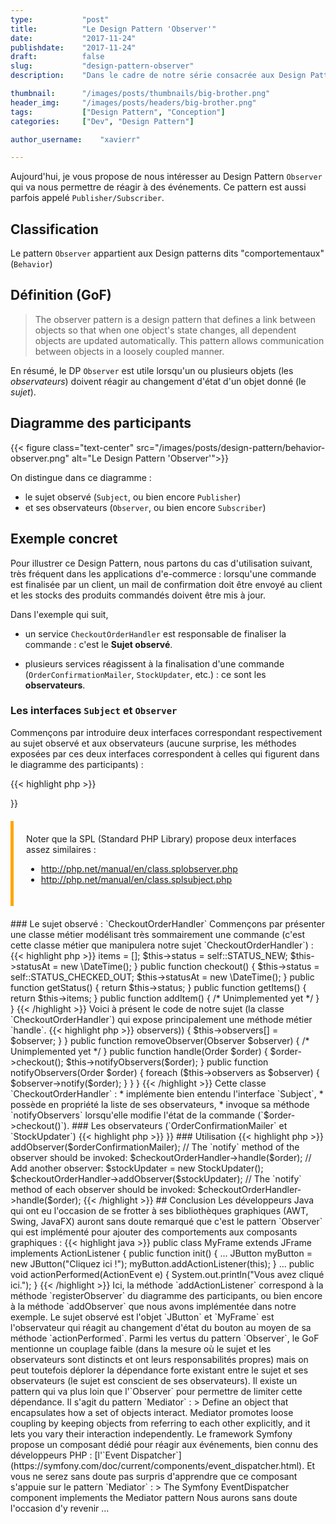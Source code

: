 ```yaml
---
type:           "post"
title:          "Le Design Pattern 'Observer'"
date:           "2017-11-24"
publishdate:    "2017-11-24"
draft:          false
slug:           "design-pattern-observer"
description:    "Dans le cadre de notre série consacrée aux Design Patterns, nous nous intéressons aujourd'hui au DP 'Observer'"

thumbnail:      "/images/posts/thumbnails/big-brother.png"
header_img:     "/images/posts/headers/big-brother.png"
tags:           ["Design Pattern", "Conception"]
categories:     ["Dev", "Design Pattern"]

author_username:    "xavierr"

---
```


Aujourd'hui, je vous propose de nous intéresser au Design Pattern `Observer` qui va nous permettre de réagir à des événements. Ce pattern est aussi parfois appelé `Publisher/Subscriber`.

<!--more-->

## Classification

Le pattern `Observer` appartient aux Design patterns dits "comportementaux" (`Behavior`)

## Définition (GoF)

> The observer pattern is a design pattern that defines a link between objects so that when one object's state changes, all dependent objects are updated automatically. This pattern allows communication between objects in a loosely coupled manner.

En résumé, le DP `Observer` est utile lorsqu'un ou plusieurs objets (les _observateurs_) doivent réagir au changement d'état d'un objet donné (le _sujet_).

## Diagramme des participants

<p class="text-center">
    {{< figure class="text-center" src="/images/posts/design-pattern/behavior-observer.png" alt="Le Design Pattern 'Observer'">}}
</p>

On distingue dans ce diagramme :

* le sujet observé (`Subject`, ou bien encore `Publisher`) 
* et ses observateurs (`Observer`, ou bien encore `Subscriber`)

## Exemple concret

Pour illustrer ce Design Pattern, nous partons du cas d'utilisation suivant, très fréquent dans les applications d'e-commerce : lorsqu'une commande est finalisée par un client, un mail de confirmation doit être envoyé au client et les stocks des produits commandés doivent être mis à jour.

Dans l'exemple qui suit,

* un service `CheckoutOrderHandler` est responsable de finaliser la commande : c'est le **Sujet observé**.

* plusieurs services réagissent à la finalisation d'une commande (`OrderConfirmationMailer`, `StockUpdater`, etc.) : ce sont les **observateurs**.

### Les interfaces `Subject` et `Observer`

Commençons par introduire deux interfaces correspondant respectivement au sujet observé et aux observateurs (aucune surprise, les méthodes exposées par ces deux interfaces correspondent à celles qui figurent dans le diagramme des participants) : 

{{< highlight php >}}
<?php
/**
 * The subject interface
 */
interface Subject {
    public function notifyObservers(Order $order);
    public function addObserver(Observer $observer);
    public function removeObserver(Observer $observer);
}

/**
 * The observer interface
 */
interface Observer {
    public function notify(Order $order);
}
{{< /highlight >}}

<div class="aside-note">
    Noter que la SPL (Standard PHP Library) propose deux interfaces assez similaires : 

    <ul class="fragment">
        <li><a href="http://php.net/manual/en/class.splobserver.php" target="_blank">http://php.net/manual/en/class.splobserver.php</a></li>
        <li><a href="http://php.net/manual/en/class.splsubject.php" target="_blank">http://php.net/manual/en/class.splsubject.php</a></li>
    </ul>
</div>

### Le sujet observé : `CheckoutOrderHandler`

Commençons par présenter une classe métier modélisant très sommairement une commande (c'est cette classe métier que manipulera notre sujet `CheckoutOrderHandler`) :

{{< highlight php >}}
<?php
class Order {
    const STATUS_NEW = 'new';
    const STATUS_CHECKED_OUT = 'checked-out';

    private $items;
    private $status;
    private $statusAt;

    public function __construct() {
        $this->items = [];
        $this->status = self::STATUS_NEW;
        $this->statusAt = new \DateTime();
    }

    public function checkout() {
        $this->status = self::STATUS_CHECKED_OUT;
        $this->statusAt = new \DateTime();
    }

    public function getStatus() { return $this->status; }
    public function getItems() { return $this->items; }
    public function addItem() { /* Unimplemented yet */ }
}
{{< /highlight >}}

Voici à présent le code de notre sujet (la classe `CheckoutOrderHandler`) qui expose principalement une méthode métier `handle`.

{{< highlight php >}}
<?php
/**
 * The concrete subject
 */
class CheckoutOrderHandler implements Subject
{
    private $observers = [];

    public function addObserver(Observer $observer) {
        if (!in_array($observer, $this->observers)) {
            $this->observers[] = $observer;
        }
    }

    public function removeObserver(Observer $observer) { /* Unimplemented yet */ }

    public function handle(Order $order) {
        $order->checkout();
        $this->notifyObservers($order);
    }

    public function notifyObservers(Order $order) {
        foreach ($this->observers as $observer) {
            $observer->notify($order);
        }
    }
}
{{< /highlight >}}

Cette classe `CheckoutOrderHandler` :

* implémente bien entendu l'interface `Subject`,
* possède en propriété la liste de ses observateurs,
* invoque sa méthode `notifyObservers` lorsqu'elle modifie l'état de la commande (`$order->checkout()`).

### Les observateurs (`OrderConfirmationMailer` et `StockUpdater`)

{{< highlight php >}}
<?php
/**
 * A concrete observer. Service responsible for sending confirmation email to customer.
 */
class OrderConfirmationMailer implements Observer {
    public function notify(Order $order) {
        echo static::CLASS . " invoked. A confirmation mail will be sent to the customer.\n";
        // Not implemented yet
    }
}

/**
 * Another concrete observer. Service that is responsible for updating product stocks
 */
class StockUpdater implements Observer {
    public function notify(Order $order) {
        echo static::CLASS . " invoked. Stocks will be updated.\n";
        // Not implemented yet
    }
}
{{< /highlight >}}

### Utilisation

{{< highlight php >}}
<?php
    // Add one observer to our order handler:
    $order = new Order();
    $checkoutOrderHandler = new CheckoutOrderHandler();
    $orderConfirmationMailer = new OrderConfirmationMailer();
    $checkoutOrderHandler->addObserver($orderConfirmationMailer);
    // The `notify` method of the observer should be invoked:
    $checkoutOrderHandler->handle($order);

    // Add another observer:
    $stockUpdater = new StockUpdater();
    $checkoutOrderHandler->addObserver($stockUpdater);
    // The `notify` method of each observer should be invoked:
    $checkoutOrderHandler->handle($order);
{{< /highlight >}}

## Conclusion

Les développeurs Java qui ont eu l'occasion de se frotter à ses bibliothèques graphiques (AWT, Swing, JavaFX) auront sans doute remarqué que c'est le pattern `Observer` qui est implémenté pour ajouter des comportements aux composants graphiques :

{{< highlight java >}}
public class MyFrame extends JFrame implements ActionListener {

        public function init() {
            ...
            JButton myButton = new JButton("Cliquez ici !");
            myButton.addActionListener(this);
        }

        ...
        public void actionPerformed(ActionEvent e) {
            System.out.println("Vous avez cliqué ici.");
        }
{{< /highlight >}}

Ici, la méthode `addActionListener` correspond à la méthode `registerObserver` du diagramme des participants, ou bien encore à la méthode `addObserver` que nous avons implémentée dans notre exemple. Le sujet observé est l'objet `JButton` et `MyFrame` est l'observateur qui réagit au changement d'état du bouton au moyen de sa méthode `actionPerformed`.

Parmi les vertus du pattern `Observer`, le GoF mentionne un couplage faible (dans la mesure où le sujet et les observateurs sont distincts et ont leurs responsabilités propres) mais on peut toutefois déplorer la dépendance forte existant entre le sujet et ses observateurs (le sujet est conscient de ses observateurs).

Il existe un pattern qui va plus loin que l'`Observer` pour permettre de limiter cette dépendance. Il s'agit du pattern `Mediator` :

> Define an object that encapsulates how a set of objects interact. Mediator promotes loose coupling by keeping objects from referring to each other explicitly, and it lets you vary their interaction independently.

Le framework Symfony propose un composant dédié pour réagir aux événements, bien connu des développeurs PHP : [l'`Event Dispatcher`](https://symfony.com/doc/current/components/event_dispatcher.html). Et vous ne serez sans doute pas surpris d'apprendre que ce composant s'appuie sur le pattern `Mediator` :

> The Symfony EventDispatcher component implements the Mediator pattern

Nous aurons sans doute l'occasion d'y revenir ...

<style>
    .aside-note {
        border-left: 5px solid #ffa600;
        padding: 20px;
        margin: 20px 0;
    }
</style>
